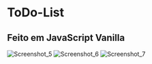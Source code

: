 # ToDo-List
## Feito em JavaScript Vanilla

![Screenshot_5](https://user-images.githubusercontent.com/46272023/118326751-c9b74200-b4db-11eb-9fe1-529b48cb1008.png)
![Screenshot_6](https://user-images.githubusercontent.com/46272023/118326754-cae86f00-b4db-11eb-812f-d96e66ca9cbe.png)
![Screenshot_7](https://user-images.githubusercontent.com/46272023/118326755-cae86f00-b4db-11eb-9826-c3a6f8c904c0.png)
